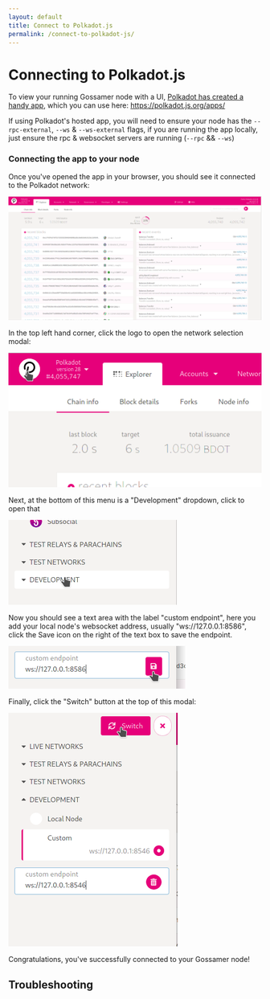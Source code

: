 ```yaml
---
layout: default
title: Connect to Polkadot.js
permalink: /connect-to-polkadot-js/
---
```


# Connecting to Polkadot.js 

To view your running Gossamer node with a UI, <a target="_blank" rel="noopener noreferrer" href="https://github.com/polkadot-js/apps">Polkadot has created a handy app</a>, which you can use here: <a target="_blank" rel="noopener noreferrer" href="https://polkadot.js.org/apps/">https://polkadot.js.org/apps/</a>

If using Polkadot's hosted app, you will need to ensure your node has the `--rpc-external`, `--ws` & `--ws-external` flags, if you are running the app locally, just ensure the rpc & websocket servers are running (`--rpc` && `--ws`)

### Connecting the app to your node

Once you've opened the app in your browser, you should see it connected to the Polkadot network: 

<img src="/assets/tutorial/connect-1.png" />

In the top left hand corner, click the logo to open the network selection modal: 

<img src="/assets/tutorial/connect-2.png" />

Next, at the bottom of this menu is a "Development" dropdown, click to open that

<img src="/assets/tutorial/connect-3.png" />

Now you should see a text area with the label "custom endpoint", here you add your local node's websocket address, usually "ws://127.0.0.1:8586",
click the Save icon on the right of the text box to save the endpoint.

<img src="/assets/tutorial/connect-4.png" />

Finally, click the "Switch" button at the top of this modal:

<img src="/assets/tutorial/connect-5.png" />

Congratulations, you've successfully connected to your Gossamer node!


## Troubleshooting 
